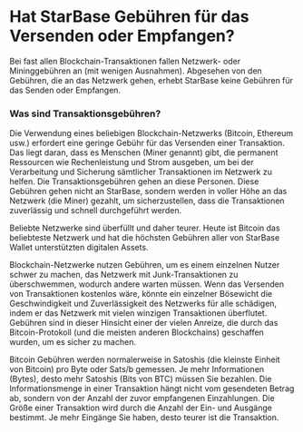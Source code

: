 # Hat StarBase Gebühren für das Versenden oder Empfangen?

Bei fast allen Blockchain-Transaktionen fallen Netzwerk- oder Mininggebühren an (mit wenigen Ausnahmen). Abgesehen von den Gebühren, die an das Netzwerk gehen, erhebt StarBase keine Gebühren für das Senden oder Empfangen.

### Was sind Transaktionsgebühren?

Die Verwendung eines beliebigen Blockchain-Netzwerks (Bitcoin, Ethereum usw.) erfordert eine geringe Gebühr für das Versenden einer Transaktion. Das liegt daran, dass es Menschen (Miner genannt) gibt, die permanent Ressourcen wie Rechenleistung und Strom ausgeben, um bei der Verarbeitung und Sicherung sämtlicher Transaktionen im Netzwerk zu helfen. Die Transaktionsgebühren gehen an diese Personen. Diese Gebühren gehen nicht an StarBase, sondern werden in voller Höhe an das Netzwerk (die Miner) gezahlt, um sicherzustellen, dass die Transaktionen zuverlässig und schnell durchgeführt werden.

Beliebte Netzwerke sind überfüllt und daher teurer. Heute ist Bitcoin das beliebteste Netzwerk und hat die höchsten Gebühren aller von StarBase Wallet unterstützten digitalen Assets.

Blockchain-Netzwerke nutzen Gebühren, um es einem einzelnen Nutzer schwer zu machen, das Netzwerk mit Junk-Transaktionen zu überschwemmen, wodurch andere warten müssen. Wenn das Versenden von Transaktionen kostenlos wäre, könnte ein einzelner Bösewicht die Geschwindigkeit und Zuverlässigkeit des Netzwerks für alle schädigen, indem er das Netzwerk mit vielen winzigen Transaktionen überflutet. Gebühren sind in dieser Hinsicht einer der vielen Anreize, die durch das Bitcoin-Protokoll (und die meisten anderen Blockchains) geschaffen wurden, um es sicher zu machen.

Bitcoin Gebühren werden normalerweise in Satoshis (die kleinste Einheit von Bitcoin) pro Byte oder Sats/b gemessen. Je mehr Informationen (Bytes), desto mehr Satoshis (Bits von BTC) müssen Sie bezahlen. Die Informationsmenge in einer Transaktion hängt nicht vom gesendeten Betrag ab, sondern von der Anzahl der zuvor empfangenen Einzahlungen. Die Größe einer Transaktion wird durch die Anzahl der Ein- und Ausgänge bestimmt. Je mehr Eingänge Sie haben, desto teurer ist die Transaktion.